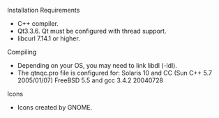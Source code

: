 Installation Requirements

- C++ compiler.
- Qt3.3.6. Qt must be configured with thread support.
- libcurl 7.14.1 or higher.

Compiling

- Depending on your OS, you may need to link libdl (-ldl).
- The qtnqc.pro file is configured for:
  Solaris 10 and CC (Sun C++ 5.7 2005/01/07)
  FreeBSD 5.5 and gcc 3.4.2 20040728

Icons

- Icons created by GNOME.
